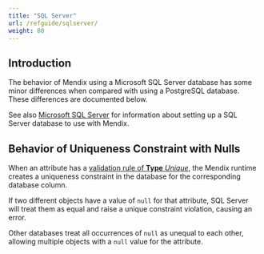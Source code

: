 ```yaml
---
title: "SQL Server"
url: /refguide/sqlserver/
weight: 80
---
```


## Introduction

The behavior of Mendix using a Microsoft SQL Server database has some minor differences when compared with using a PostgreSQL database. These differences are documented below.

See also [Microsoft SQL Server](/developerportal/deploy/mendix-on-windows-microsoft-sql-server/) for information about setting up a SQL Server database to use with Mendix.

## Behavior of Uniqueness Constraint with Nulls

When an attribute has a [validation rule of **Type** *Unique*](/refguide/validation-rules/#uniqueness), the Mendix runtime creates a uniqueness constraint in the database for the corresponding database column.

If two different objects have a value of `null` for that attribute, SQL Server will treat them as equal and raise a unique constraint violation, causing an error.

Other databases treat all occurrences of `null` as unequal to each other, allowing multiple objects with a `null` value for the attribute.

